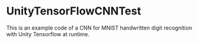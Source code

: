 # UnityTensorFlowCNNTest
This is an example code of a CNN for MNIST handwritten digit recognition with Unity Tensorflow at runtime.
